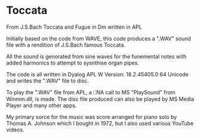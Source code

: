 # Toccata
From J.S.Bach Toccata and Fugue in Dm written in APL

Initially based on the code from  WAVE, this code produces a ".WAV" sound file with a rendition of J.S.Bach famous Toccata.

All the sound is genorated from sine waves for the funemental notes with added harmonics to attempt to sysnthise organ pipes.  

The code is all written in Dyalog APL W Version: 18.2.45405.0 64 Unicode and writes the ".WAV" file to disc.

To play the ".WAV" file  from APL, a ⎕NA call to MS "PlaySound" from Winmm.dll, is made.
The disc file produced can also be played by MS Media Player and many other apps.

My primary sorce for the music was score arranged for piano solo by Thomas A. Johnson which I bought in 1972, but I also used various YouTube videos.

